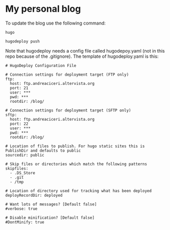 # My personal blog
To update the blog use the following command:

```hugo```

```hugodeploy push```

Note that hugodeploy needs a config file called hugodepoy.yaml (not in this repo because of the .gitignore).
The template of hugodeploy.yaml is this:

```
# HugoDeploy Configuration File

# Connection settings for deployment target (FTP only)
ftp:
  host: ftp.andreaciceri.altervista.org
  port: 21
  user: ***
  pwd: ***
  rootdir: /blog/

# Connection settings for deployment target (SFTP only)
sftp:
  host: ftp.andreaciceri.altervista.org
  port: 22
  user: ***
  pwd: ***
  rootdir: /blog/

# Location of files to publish. For hugo static sites this is PublishDir and defaults to public
sourcedir: public

# Skip files or directories which match the following patterns
skipfiles:
  - .DS_Store
  - .git
  - /tmp

# Location of directory used for tracking what has been deployed
deployRecordDir: deployed

# Want lots of messages? [Default false]
#verbose: true

# Disable minification? [Default false]
#DontMinify: true
```
